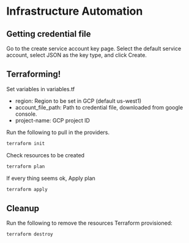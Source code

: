 # Infrastructure Automation

## Getting credential file

Go to the create service account key page. Select the default service account, select JSON as the key type, and click Create.

## Terraforming!

Set variables in variables.tf

- region: Region to be set in GCP (default us-west1)
- account_file_path: Path to credential file, downloaded from google console.
- project-name: GCP project ID	

Run the following to pull in the providers.

```bash
terraform init
```

Check resources to be created

```bash
terraform plan
```

If every thing seems ok, Apply plan
```bash
terraform apply
```
## Cleanup

Run the following to remove the resources Terraform provisioned:

```bash
terraform destroy
```
